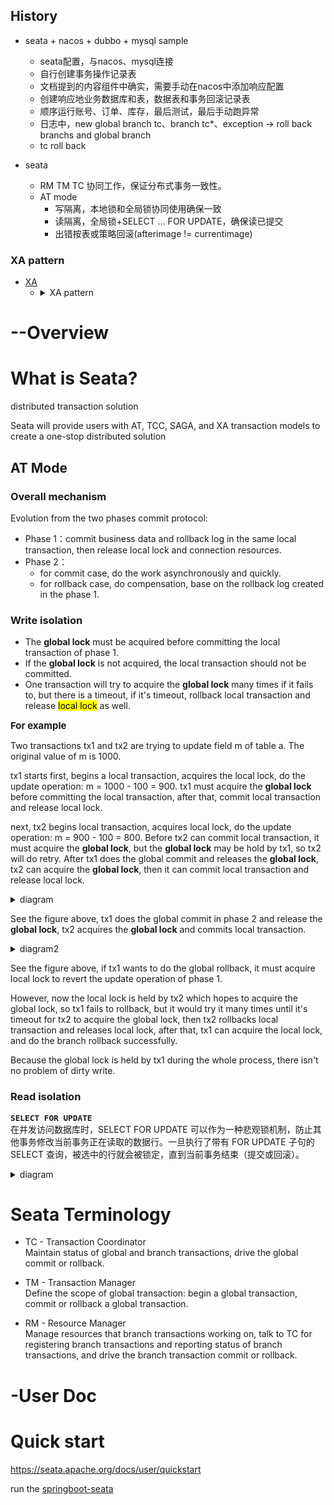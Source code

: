 ## History

* seata + nacos + dubbo + mysql sample
    * seata配置，与nacos、mysql连接
    * 自行创建事务操作记录表
    * 文档提到的内容组件中确实，需要手动在nacos中添加响应配置
    * 创建响应地业务数据库和表，数据表和事务回滚记录表
    * 顺序运行账号、订单、库存，最后测试，最后手动跑异常
    * 日志中，new global branch tc、branch tc*、exception -> roll back branchs and global branch
    * tc roll back
  

* seata
    * RM TM TC 协同工作，保证分布式事务一致性。
    * AT mode
        * 写隔离，本地锁和全局锁协同使用确保一致
        * 读隔离，全局锁+SELECT ... FOR UPDATE，确保读已提交
        * 出错按表或策略回滚(afterimage != currentimage)
  
### XA pattern

- [XA](https://dtm.pub/practice/xa.html)
  - <details>
    <summary>XA pattern</summary>

    ![Diagram](https://dtm.pub/assets/xa_normal.5a0ce600.jpg)


    ![Diagram](https://dtm.pub/assets/xa_rollback.dccc3558.jpg)
    </details>

# --Overview

# What is Seata?

distributed transaction solution  

Seata will provide users with AT, TCC, SAGA, and XA transaction models to create a one-stop distributed solution

## AT Mode

### Overall mechanism

Evolution from the two phases commit protocol:

- Phase 1：commit business data and rollback log in the same local transaction, then release local lock and connection resources.
- Phase 2：
  - for commit case, do the work asynchronously and quickly.
  - for rollback case, do compensation, base on the rollback log created in the phase 1.
  

### Write isolation

- The **global lock** must be acquired before committing the local transaction of phase 1.
- If the **global lock** is not acquired, the local transaction should not be committed.
- One transaction will try to acquire the **global lock** many times if it fails to, but there is a timeout, if it's timeout, rollback local transaction and release <mark>local lock</mark> as well.

<span style='font-size: 15px;'>**For example**</span>  

Two transactions tx1 and tx2 are trying to update field m of table a. The original value of m is 1000.

tx1 starts first, begins a local transaction, acquires the local lock, do the update operation: m = 1000 - 100 = 900. tx1 must acquire the **global lock** before committing the local transaction, after that, commit local transaction and release local lock.

next, tx2 begins local transaction, acquires local lock, do the update operation: m = 900 - 100 = 800. Before tx2 can commit local transaction, it must acquire the **global lock**, but the **global lock** may be hold by tx1, so tx2 will do retry. After tx1 does the global commit and releases the **global lock**, tx2 can acquire the **global lock**, then it can commit local transaction and release local lock.

<details>
<summary>diagram</summary>

![alt](https://img.alicdn.com/tfs/TB1zaknwVY7gK0jSZKzXXaikpXa-702-521.png)

</details>

See the figure above, tx1 does the global commit in phase 2 and release the **global lock**, tx2 acquires the **global lock** and commits local transaction.

<details>
<summary>diagram2</summary>

![alt](https://img.alicdn.com/tfs/TB1xW0UwubviK0jSZFNXXaApXXa-718-521.png)

</details>


See the figure above, if tx1 wants to do the global rollback, it must acquire local lock to revert the update operation of phase 1.

However, now the local lock is held by tx2 which hopes to acquire the global lock, so tx1 fails to rollback, but it would try it many times until it's timeout for tx2 to acquire the global lock, then tx2 rollbacks local transaction and releases local lock, after that, tx1 can acquire the local lock, and do the branch rollback successfully.

Because the global lock is held by tx1 during the whole process, there isn't no problem of dirty write.

### Read isolation

<span style='font-size: 15px;'>**`SELECT FOR UPDATE`**</span>  
在并发访问数据库时，SELECT FOR UPDATE 可以作为一种悲观锁机制，防止其他事务修改当前事务正在读取的数据行。一旦执行了带有 FOR UPDATE 子句的 SELECT 查询，被选中的行就会被锁定，直到当前事务结束（提交或回滚）。

<details>
<summary>diagram</summary>

![alt](https://img.alicdn.com/tfs/TB138wuwYj1gK0jSZFuXXcrHpXa-724-521.png)

</details>

# Seata Terminology

- TC - Transaction Coordinator  
Maintain status of global and branch transactions, drive the global commit or rollback.

- TM - Transaction Manager  
Define the scope of global transaction: begin a global transaction, commit or rollback a global transaction.

- RM - Resource Manager  
Manage resources that branch transactions working on, talk to TC for registering branch transactions and reporting status of branch transactions, and drive the branch transaction commit or rollback.

# -User Doc

# Quick start

https://seata.apache.org/docs/user/quickstart

run the [springboot-seata](https://github.com/apache/incubator-seata-samples/tree/master/at-sample/springboot-seata)



